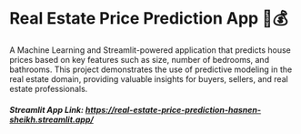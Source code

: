 # Real Estate Price Prediction App 🏡💰
A Machine Learning and Streamlit-powered application that predicts house prices based on key features such as size, number of bedrooms, and bathrooms. This project demonstrates the use of predictive modeling in the real estate domain, providing valuable insights for buyers, sellers, and real estate professionals.
##### Streamlit App Link: https://real-estate-price-prediction-hasnen-sheikh.streamlit.app/
